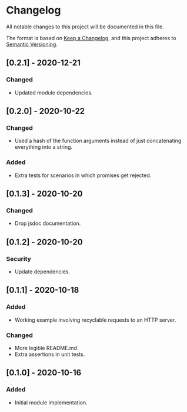 # Changelog

All notable changes to this project will be documented in this file.

The format is based on [Keep a Changelog](https://keepachangelog.com/en/1.0.0/),
and this project adheres to [Semantic Versioning](https://semver.org/spec/v2.0.0.html).

## [0.2.1] - 2020-12-21
### Changed
- Updated module dependencies.

## [0.2.0] - 2020-10-22
### Changed
- Used a hash of the function arguments instead of just concatenating everything into a string.

### Added
- Extra tests for scenarios in which promises get rejected.

## [0.1.3] - 2020-10-20
### Changed
- Drop jsdoc documentation.

## [0.1.2] - 2020-10-20
### Security
- Update dependencies.

## [0.1.1] - 2020-10-18
### Added
- Working example involving recyclable requests to an HTTP server.

### Changed
- More legible README.md.
- Extra assertions in unit tests.

## [0.1.0] - 2020-10-16
### Added
- Initial module implementation.

